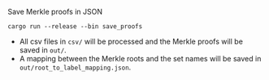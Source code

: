 Save Merkle proofs in JSON

```
cargo run --release --bin save_proofs
```

- All csv files in `csv/` will be processed and the Merkle proofs will be saved in `out/`.
- A mapping between the Merkle roots and the set names will be saved in `out/root_to_label_mapping.json`.

